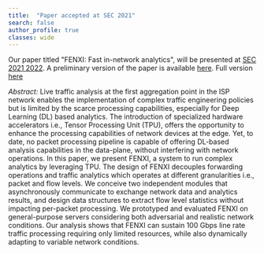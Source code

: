 ```yaml
---
title:  "Paper accepted at SEC 2021"
search: false
author_profile: true
classes: wide
---
```


Our paper titled "FENXI: Fast in-network analytics", will be presented at <a href="http://acm-ieee-sec.org/2021/">SEC 2021 2022</a>. A preliminary version of the paper is available <a href="https://arxiv.org/abs/2105.11738">here</a>. Full version <a href="https://gallomassimo.github.io/docs/2021sec.pdf">here</a> 

*Abstract:* Live traffic analysis at the first aggregation point in the ISP network enables the implementation of complex traffic engineering policies but is limited by the scarce processing capabilities, especially for Deep Learning (DL) based analytics. The introduction of specialized hardware accelerators i.e., Tensor Processing Unit (TPU), offers the opportunity to enhance the processing capabilities of network devices at the edge. Yet, to date, no packet processing pipeline is capable of offering DL-based analysis capabilities in the data-plane, without interfering with network operations.
In this paper, we present FENXI, a system to run complex analytics by leveraging TPU. The design of FENXI decouples forwarding operations and traffic analytics which operates at different granularities i.e., packet and flow levels. We conceive two independent modules that asynchronously communicate to exchange network data and analytics results, and design data structures to extract flow level statistics without impacting per-packet processing. We prototyped and evaluated FENXI on general-purpose servers considering both adversarial and realistic network conditions. Our analysis shows that FENXI can sustain 100 Gbps line rate traffic processing requiring only limited resources, while also dynamically adapting to variable network conditions.